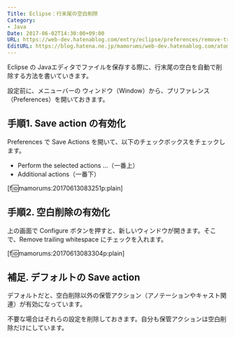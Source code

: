 ```yaml
---
Title: Eclipse：行末尾の空白削除
Category:
- Java
Date: 2017-06-02T14:30:00+09:00
URL: https://web-dev.hatenablog.com/entry/eclipse/preferences/remove-trailing-space
EditURL: https://blog.hatena.ne.jp/mamorums/web-dev.hatenablog.com/atom/entry/13355765958055340953
---
```


Eclipse の Javaエディタでファイルを保存する際に、行末尾の空白を自動で削除する方法を書いていきます。

設定前に、メニューバーの ウィンドウ（Window）から、プリファレンス（Preferences）を開いておきます。

## 手順1. Save action の有効化
Preferences で Save Actions を開いて、以下のチェックボックスをチェックします。

- Perform the selected actions ...（一番上）
- Additional actions（一番下）

[f:id:mamorums:20170613083251p:plain]


## 手順2. 空白削除の有効化
上の画面で Configure ボタンを押すと、新しいウィンドウが開きます。そこで、Remove trailing whitespace にチェックを入れます。

[f:id:mamorums:20170613083304p:plain]


## 補足. デフォルトの Save action
デフォルトだと、空白削除以外の保管アクション（アノテーションやキャスト関連）が有効になっています。

不要な場合はそれらの設定を削除しておきます。自分も保管アクションは空白削除だけにしています。
